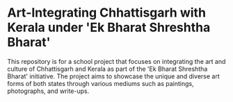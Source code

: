 # Art-Integrating Chhattisgarh with Kerala under 'Ek Bharat Shreshtha Bharat'

This repository is for a school project that focuses on integrating the art and culture of Chhattisgarh and Kerala as part of the 'Ek Bharat Shreshtha Bharat' initiative. The project aims to showcase the unique and diverse art forms of both states through various mediums such as paintings, photographs, and write-ups.
